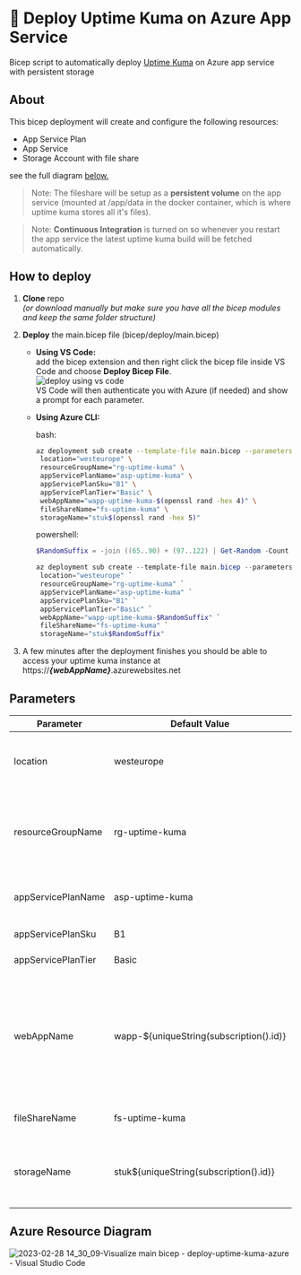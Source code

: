 # :rocket: Deploy Uptime Kuma on Azure App Service
Bicep script to automatically deploy [Uptime Kuma](https://github.com/louislam/uptime-kuma) on Azure app service with persistent storage

## About

This bicep deployment will create and configure the following resources:
- App Service Plan
- App Service
- Storage Account with file share

see the full diagram [below.](https://github.com/yzwijsen/deploy-uptime-kuma-azure/blob/main/README.md#azure-resource-diagram)

> Note: The fileshare will be setup as a **persistent volume** on the app service (mounted at /app/data in the docker container, which is where uptime kuma stores all it's files).  

> Note: **Continuous Integration** is turned on so whenever you restart the app service the latest uptime kuma build will be fetched automatically.

## How to deploy

1. **Clone** repo  
  *(or download manually but make sure you have all the bicep modules and keep the same folder structure)*
  
2. **Deploy** the main.bicep file (bicep/deploy/main.bicep)  
   - **Using VS Code:**  
   add the bicep extension and then right click the bicep file inside VS Code and choose **Deploy Bicep File**.  
   ![deploy using vs code](https://learn.microsoft.com/en-us/azure/azure-resource-manager/bicep/media/quickstart-create-bicep-use-visual-studio-code/vscode-bicep-deploy.png)  
   VS Code will then authenticate you with Azure (if needed) and show a prompt for each parameter.

   - **Using Azure CLI:**  
     
     bash:
     ```bash
     az deployment sub create --template-file main.bicep --parameters \
      location="westeurope" \
      resourceGroupName="rg-uptime-kuma" \
      appServicePlanName="asp-uptime-kuma" \
      appServicePlanSku="B1" \
      appServicePlanTier="Basic" \
      webAppName="wapp-uptime-kuma-$(openssl rand -hex 4)" \
      fileShareName="fs-uptime-kuma" \
      storageName="stuk$(openssl rand -hex 5)"
     ```
     
     powershell:
     ```powershell
     $RandomSuffix = -join ((65..90) + (97..122) | Get-Random -Count 5 | ForEach-Object { [char]$_ })
     
     az deployment sub create --template-file main.bicep --parameters `
      location="westeurope" `
      resourceGroupName="rg-uptime-kuma" `
      appServicePlanName="asp-uptime-kuma" `
      appServicePlanSku="B1" `
      appServicePlanTier="Basic" `
      webAppName="wapp-uptime-kuma-$RandomSuffix" `
      fileShareName="fs-uptime-kuma" `
      storageName="stuk$RandomSuffix"
     ```

3. A few minutes after the deployment finishes you should be able to access your uptime kuma instance at https://***{webAppName}***.azurewebsites.net

## Parameters

| **Parameter** | **Default Value** | **Description** |
|---|---|---|
| location | westeurope | Location where all resources will be deployed |
| resourceGroupName | rg-uptime-kuma | Name of the resource group to put all resources under |
| appServicePlanName | asp-uptime-kuma | Name of the app service plan |
| appServicePlanSku | B1 | App service plan sku |
| appServicePlanTier | Basic | App service plan tier |
| webAppName | wapp-${uniqueString(subscription().id)} | Name of the web app. This will also become the hostname of your web app so it needs to be globally unique |
| fileShareName | fs-uptime-kuma | Name of the file share |
| storageName | stuk${uniqueString(subscription().id)} | Name of the storage account (needs to be globally unique) |

## Azure Resource Diagram

![2023-02-28 14_30_09-Visualize main bicep - deploy-uptime-kuma-azure - Visual Studio Code](https://user-images.githubusercontent.com/1075201/228477660-2cae6e48-c7bc-4159-9466-16f3fa6a2848.png)
